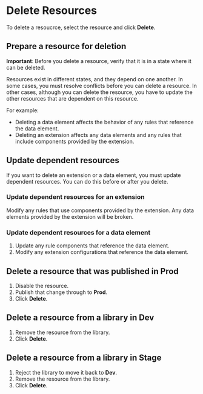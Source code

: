 # Delete Resources

To delete a resoucrce, select the resource and click **Delete**.

## Prepare a resource for deletion

**Important**: Before you delete a resource, verify that it is in a state where it can be deleted.

Resources exist in different states, and they depend on one another. In some cases, you must resolve conflicts before you can delete a resource. In other cases, although you can delete the resource, you have to update the other resources that are dependent on this resource.

For example:

* Deleting a data element affects the behavior of any rules that reference the data element.
* Deleting an extension affects any data elements and any rules that include components provided by the extension.

## Update dependent resources

If you want to delete an extension or a data element, you must update dependent resources. You can do this before or after you delete.

### Update dependent resources for an extension

Modify any rules that use components provided by the extension. Any data elements provided by the extension will be broken.

### Update dependent resources for a data element

1. Update any rule components that reference the data element.
2. Modify any extension configurations that reference the data element.

## Delete a resource that was published in Prod

1. Disable the resource.
2. Publish that change through to **Prod**.
3. Click **Delete**.

## Delete a resource from a library in Dev

1. Remove the resource from the library.
2. Click **Delete**.

## Delete a resource from a library in Stage

1. Reject the library to move it back to **Dev**.
2. Remove the resource from the library.
3. Click **Delete**.

